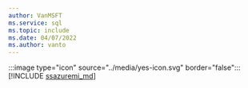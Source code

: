 ```yaml
---
author: VanMSFT
ms.service: sql
ms.topic: include
ms.date: 04/07/2022
ms.author: vanto
---
```


:::image type="icon" source="../media/yes-icon.svg" border="false"::: [!INCLUDE [ssazuremi_md](../ssazuremi_md.md)]

